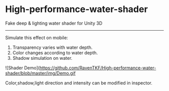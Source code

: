 # High-performance-water-shader
Fake deep &amp; lighting water shader for Unity 3D

***

Simulate this effect on mobile:

  1. Transparency varies with water depth.
  2. Color changes according to water depth.
  3. Shadow simulation on water.

![Shader Demo](https://github.com/RavenTKF/High-performance-water-shader/blob/master/img/Demo.gif

Color,shadow,light direction and intensity can be modified in inspector.

